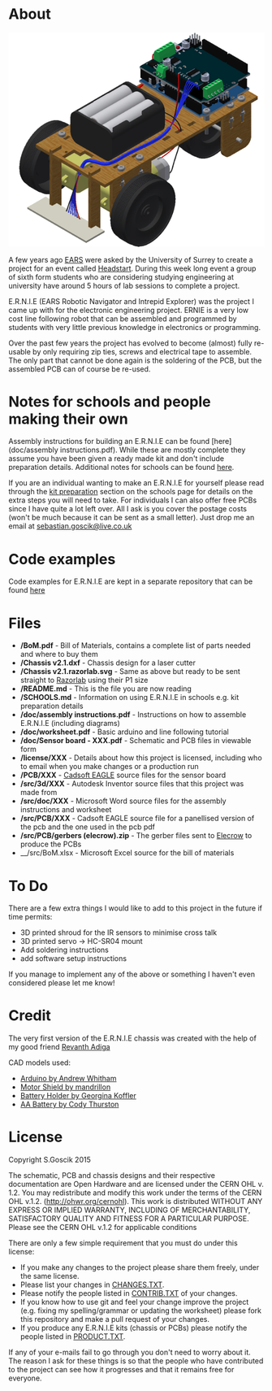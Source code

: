 About
=====

![ERNIE Render](pictures/Picture1.png "3D render of E.R.N.I.E")

A few years ago [EARS](https://twitter.com/surreyears?lang=en) were asked by the University of Surrey to create a project for an event called [Headstart](http://www.etrust.org.uk/headstart/courses). During this week long event a group of sixth form students who are considering studying engineering at university have around 5 hours of lab sessions to complete a project.

E.R.N.I.E (EARS Robotic Navigator and Intrepid Explorer) was the project I came up with for the electronic engineering project. ERNIE is a very low cost line following robot that can be assembled and programmed by students with very little previous knowledge in electronics or programming.

Over the past few years the project has evolved to become (almost) fully re-usable by only requiring zip ties, screws and electrical tape to assemble. The only part that cannot be done again is the soldering of the PCB, but the assembled PCB can of course be re-used.

Notes for schools and people making their own
=============================================
Assembly instructions for building an E.R.N.I.E can be found [here](doc/assembly instructions.pdf).
While these are mostly complete they assume you have been given a ready made kit and don't include preparation details.
Additional notes for schools can be found [here](SCHOOLS.md).

If you are an individual wanting to make an E.R.N.I.E for yourself please read through the [kit preparation](SCHOOLS.md#kit-preparation) section on the schools page for details on the extra steps you will need to take. For individuals I can also offer free PCBs since I have quite a lot left over. All I ask is you cover the postage costs (won't be much because it can be sent as a small letter). Just drop me an email at sebastian.goscik@live.co.uk

Code examples
=============
Code examples for E.R.N.I.E are kept in a separate repository that can be found [here]()

Files
=====
 * __/BoM.pdf__ - Bill of Materials, contains a complete list of parts needed and where to buy them
 * __/Chassis v2.1.dxf__ - Chassis design for a laser cutter
 * __/Chassis v2.1.razorlab.svg__ - Same as above but ready to be sent straight to [Razorlab](http://razorlab.co.uk/) using their P1 size
 * __/README.md__ - This is the file you are now reading
 * __/SCHOOLS.md__ - Information on using E.R.N.I.E in schools e.g. kit preparation details
 * __/doc/assembly instructions.pdf__ - Instructions on how to assemble E.R.N.I.E (including diagrams)
 * __/doc/worksheet.pdf__ - Basic arduino and line following tutorial
 * __/doc/Sensor board - XXX.pdf__ - Schematic and PCB files in viewable form
 * __/license/XXX__ - Details about how this project is licensed, including who to email when you make changes or a production run
 * __/PCB/XXX__ - [Cadsoft EAGLE](http://www.cadsoftusa.com/) source files for the sensor board
 * __/src/3d/XXX__ - Autodesk Inventor source files that this project was made from
 * __/src/doc/XXX__ - Microsoft Word source files for the assembly instructions and worksheet
 * __/src/PCB/XXX__ - Cadsoft EAGLE source file for a panellised version of the pcb and the one used in the pcb pdf
 * __/src/PCB/gerbers (elecrow).zip__ - The gerber files sent to [Elecrow](http://www.elecrow.com/) to produce the PCBs
 * __/src/BoM.xlsx - Microsoft Excel source for the bill of materials

To Do
=====
There are a few extra things I would like to add to this project in the future if time permits:
 * 3D printed shroud for the IR sensors to minimise cross talk
 * 3D printed servo -> HC-SR04 mount
 * Add soldering instructions
 * add software setup instructions

If you manage to implement any of the above or something I haven't even considered please let me know!

Credit
======
The very first version of the E.R.N.I.E chassis was created with the help of my good friend [Revanth Adiga](https://uk.linkedin.com/pub/revanth-adiga/a7/94a/929)

CAD models used:
 * [Arduino by Andrew Whitham](https://grabcad.com/library/arduino-uno-r3-1)
 * [Motor Shield by mandrillon](https://grabcad.com/library/adafruit-motor-shield-v2-1)
 * [Battery Holder by Georgina Koffler](https://grabcad.com/library/6-aa-battery-pack)
 * [AA Battery by Cody Thurston](https://grabcad.com/library/energizer-aa-battery)

License
=======
Copyright S.Goscik 2015

The schematic, PCB and chassis designs and their respective documentation are Open Hardware and are licensed under the CERN OHL v. 1.2.
You may redistribute and modify this work under the terms of the CERN OHL v.1.2. (http://ohwr.org/cernohl). This work is distributed WITHOUT ANY EXPRESS OR IMPLIED WARRANTY, INCLUDING OF MERCHANTABILITY, SATISFACTORY QUALITY AND FITNESS FOR A PARTICULAR PURPOSE. Please see the CERN OHL v.1.2 for applicable conditions

There are only a few simple requirement that you must do under this license:

 * If you make any changes to the project please share them freely, under the same license.
 * Please list your changes in [CHANGES.TXT](license/CHANGES.TXT).
 * Please notify the people listed in [CONTRIB.TXT](license/CONTRIB.TXT) of your changes.
 * If you know how to use git and feel your change improve the project (e.g. fixing my spelling/grammar or updating the worksheet) please fork this repository and make a pull request of your changes.
 * If you produce any E.R.N.I.E kits (chassis or PCBs) please notify the people listed in [PRODUCT.TXT](license/PRODUCT.TXT).

If any of your e-mails fail to go through you don't need to worry about it. The reason I ask for these things is so that the people who have contributed to the project can see how it progresses and that it remains free for everyone.
